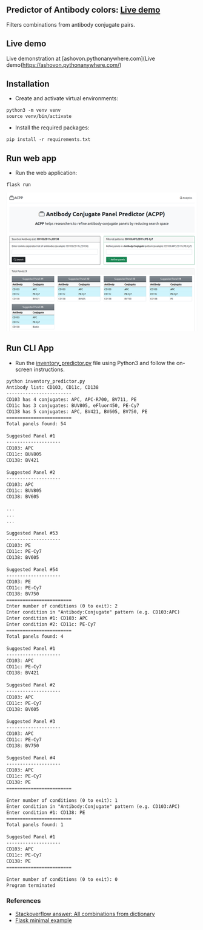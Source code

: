 ## Predictor of Antibody colors: [Live demo](https://ashovon.pythonanywhere.com/)
Filters combinations from antibody conjugate pairs.

## Live demo
Live demonstration at [ashovon.pythonanywhere.com](Live demo(https://ashovon.pythonanywhere.com/)

## Installation
- Create and activate virtual environments:
```shell
python3 -m venv venv
source venv/bin/activate
```
- Install the required packages:
```shell
pip install -r requirements.txt
```

## Run web app

- Run the web application:

```shell
flask run
```

![alt web app demo](screenshots/dashboard.png)

## Run CLI App

- Run the [inventory_predictor.py](inventory_predictor.py) file using Python3
  and follow the on-screen instructions.

```text
python inventory_predictor.py
Antibody list: CD103, CD11c, CD138
------------------------
CD103 has 4 conjugates: APC, APC-R700, BV711, PE
CD11c has 3 conjugates: BUV805, eFluor450, PE-Cy7
CD138 has 5 conjugates: APC, BV421, BV605, BV750, PE
========================
Total panels found: 54

Suggested Panel #1
--------------------
CD103: APC
CD11c: BUV805
CD138: BV421

Suggested Panel #2
--------------------
CD103: APC
CD11c: BUV805
CD138: BV605

...
...
...

Suggested Panel #53
--------------------
CD103: PE
CD11c: PE-Cy7
CD138: BV605

Suggested Panel #54
--------------------
CD103: PE
CD11c: PE-Cy7
CD138: BV750
========================
Enter number of conditions (0 to exit): 2
Enter condition in "Antibody:Conjugate" pattern (e.g. CD103:APC)
Enter condition #1: CD103: APC
Enter condition #2: CD11c: PE-Cy7
========================
Total panels found: 4

Suggested Panel #1
--------------------
CD103: APC
CD11c: PE-Cy7
CD138: BV421

Suggested Panel #2
--------------------
CD103: APC
CD11c: PE-Cy7
CD138: BV605

Suggested Panel #3
--------------------
CD103: APC
CD11c: PE-Cy7
CD138: BV750

Suggested Panel #4
--------------------
CD103: APC
CD11c: PE-Cy7
CD138: PE
========================

Enter number of conditions (0 to exit): 1
Enter condition in "Antibody:Conjugate" pattern (e.g. CD103:APC)
Enter condition #1: CD138: PE
========================
Total panels found: 1

Suggested Panel #1
--------------------
CD103: APC
CD11c: PE-Cy7
CD138: PE
========================

Enter number of conditions (0 to exit): 0
Program terminated
```

### References

- [Stackoverflow answer: All combinations from dictionary](https://stackoverflow.com/a/61335465/3129414)
- [Flask minimal example](https://flask.palletsprojects.com/en/2.2.x/quickstart/#a-minimal-application)